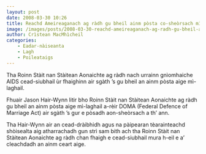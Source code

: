 ```yaml
---
layout: post
date: 2008-03-30 10:26
title: Reachd Ameireaganach ag ràdh gu bheil ainm pòsta co-sheòrsach mì-laghail
image: /images/posts/2008-03-30-reachd-ameireaganach-ag-radh-gu-bheil-ainm-posta-co-sheorsach-mi-laghail.webp
author: Crìstean MacMhìcheil
categories:
    - Eadar-nàiseanta
    - Lagh
    - Poileataigs
---
```


Tha Roinn Stàit nan Stàitean Aonaichte ag ràdh nach urrainn gnìomhaiche AIDS cead-siubhail ùr fhaighinn air sgàth ’s gu bheil an ainm pòsta aige mì-laghail.

Fhuair Jason Hair-Wynn litir bho Roinn Stàit nan Stàitean Aonaichte ag ràdh gu bheil an ainm pòsta aige mì-laghail a-rèir DOMA (Federal Defence of Marriage Act) air sgàth ’s gur e pòsadh aon-sheòrsach a th’ ann.

Tha Hair-Wynn air an cead-dràibhidh agus na pàipearan tèarainteachd shòisealta aig atharrachadh gun strì sam bith ach tha Roinn Stàit nan Stàitean Aonaichte ag ràdh chan fhaigh e cead-siubhail mura h-eil e a’ cleachdadh an ainm ceart aige.
